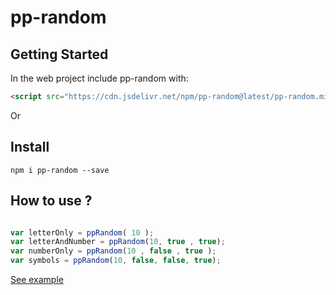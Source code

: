 # pp-random

## Getting Started

In the web project include pp-random with:

```html
<script src="https://cdn.jsdelivr.net/npm/pp-random@latest/pp-random.min.js" ></script>
```

Or

## Install

```console
npm i pp-random --save
```

## How to use ?

```javascript

var letterOnly = ppRandom( 10 );
var letterAndNumber = ppRandom(10, true , true);
var numberOnly = ppRandom(10 , false , true );
var symbols = ppRandom(10, false, false, true);


```
[See example](https://pp-random.netlify.app)
